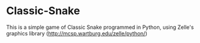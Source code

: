 # Classic-Snake
This is a simple game of Classic Snake programmed in Python, using Zelle's graphics library (http://mcsp.wartburg.edu/zelle/python/) 
